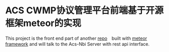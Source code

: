 ACS CWMP协议管理平台前端基于开源框架meteor的实现
===============================
This project is the front end part of another [repo](https://github.com/yrong/tinyacs)　built with [meteor framework](http://docs.meteor.com/) and will talk to the Acs-Nbi Server with rest api interface.
